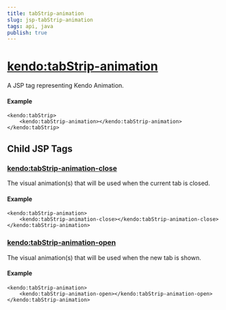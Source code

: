 ```yaml
---
title: tabStrip-animation
slug: jsp-tabStrip-animation
tags: api, java
publish: true
---
```


# <kendo:tabStrip-animation>
A JSP tag representing Kendo Animation.

#### Example
    <kendo:tabStrip>
        <kendo:tabStrip-animation></kendo:tabStrip-animation>
    </kendo:tabStrip>


## Child JSP Tags

### [<kendo:tabStrip-animation-close>](/api/wrappers/jsp/tabstrip/animation-close)

The visual animation(s) that will be used when the current tab is closed.

#### Example

    <kendo:tabStrip-animation>
        <kendo:tabStrip-animation-close></kendo:tabStrip-animation-close>
    </kendo:tabStrip-animation>
 
### [<kendo:tabStrip-animation-open>](/api/wrappers/jsp/tabstrip/animation-open)

The visual animation(s) that will be used when the new tab is shown.

#### Example

    <kendo:tabStrip-animation>
        <kendo:tabStrip-animation-open></kendo:tabStrip-animation-open>
    </kendo:tabStrip-animation>
 
